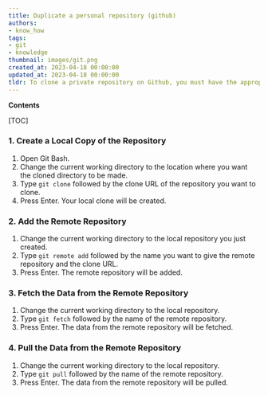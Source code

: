 ```yaml
---
title: Duplicate a personal repository (github)
authors:
- know_how
tags:
- git
- knowledge
thumbnail: images/git.png
created_at: 2023-04-18 00:00:00
updated_at: 2023-04-18 00:00:00
tldr: To clone a private repository on Github, you must have the appropriate permissions and use the `git clone` command with the repository`s HTTPS or SSH URL.
---
```


**Contents**

[TOC]

### 1. Create a Local Copy of the Repository

1. Open Git Bash.
2. Change the current working directory to the location where you want the cloned directory to be made.
3. Type `git clone` followed by the clone URL of the repository you want to clone.
4. Press Enter. Your local clone will be created.

### 2. Add the Remote Repository

1. Change the current working directory to the local repository you just created.
2. Type `git remote add` followed by the name you want to give the remote repository and the clone URL.
3. Press Enter. The remote repository will be added.

### 3. Fetch the Data from the Remote Repository

1. Change the current working directory to the local repository.
2. Type `git fetch` followed by the name of the remote repository.
3. Press Enter. The data from the remote repository will be fetched.

### 4. Pull the Data from the Remote Repository

1. Change the current working directory to the local repository.
2. Type `git pull` followed by the name of the remote repository.
3. Press Enter. The data from the remote repository will be pulled.
